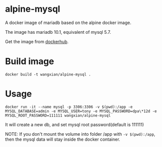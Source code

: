 # alpine-mysql

A docker image of mariadb based on the alpine docker image.

The image has mariadb 10.1, equivalent of mysql 5.7.

Get the image from [dockerhub](https://hub.docker.com/r/wangxian/alpine-mysql/).

# Build image
```
docker build -t wangxian/alpine-mysql .
```

# Usage
```
docker run -it --name mysql -p 3306:3306 -v $(pwd):/app -e MYSQL_DATABASE=admin -e MYSQL_USER=tony -e MYSQL_PASSWORD=dpa\*12d -e MYSQL_ROOT_PASSWORD=111111 wangxian/alpine-mysql
```

It will create a new db, and set mysql root password(default is 111111)


NOTE: If you don't mount the volume into folder /app with `-v $(pwd):/app`, then the mysql data will stay inside the docker container.
